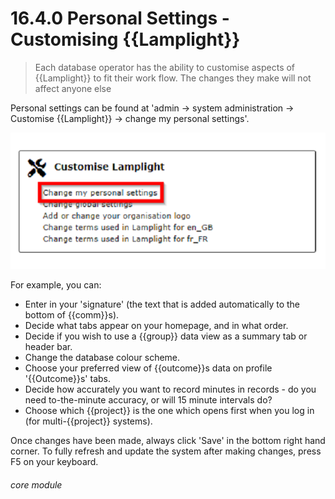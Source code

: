 # 16.4.0    Personal Settings - Customising {{Lamplight}}

> Each database operator has the ability to customise aspects of {{Lamplight}} to fit their work flow. The changes they make will not affect anyone else 

Personal settings can be found at 'admin -> system administration -> Customise {{Lamplight}} -> change my personal settings'. 

![Personal Settings in System Admin](16.4.0a.png)

 For example, you can:

- Enter in your 'signature' (the text that is added automatically to the bottom of {{comm}}s). 
- Decide what tabs appear on your homepage, and in what order. 
- Decide if you wish to use a {{group}} data view as a summary tab or header bar. 
- Change the database colour scheme. 
- Choose your preferred view of {{outcome}}s data on profile '{{Outcome}}s' tabs.
- Decide how accurately you want to record minutes in records - do you need to-the-minute accuracy, or will 15 minute intervals do?
- Choose which {{project}} is the one which opens first when you log in (for multi-{{project}} systems).

Once changes have been made, always click 'Save' in the bottom right hand corner. 
To fully refresh and update the system after making changes, press F5 on your keyboard. 


###### core module

